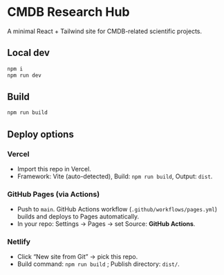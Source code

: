 # CMDB Research Hub

A minimal React + Tailwind site for CMDB-related scientific projects.

## Local dev
```bash
npm i
npm run dev
```

## Build
```bash
npm run build
```

## Deploy options

### Vercel
- Import this repo in Vercel.
- Framework: Vite (auto-detected), Build: `npm run build`, Output: `dist`.

### GitHub Pages (via Actions)
- Push to `main`. GitHub Actions workflow (`.github/workflows/pages.yml`) builds and deploys to Pages automatically.
- In your repo: Settings → Pages → set Source: **GitHub Actions**.

### Netlify
- Click “New site from Git” → pick this repo.
- Build command: `npm run build` ; Publish directory: `dist/`.
